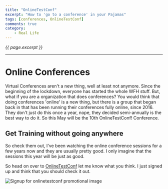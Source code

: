 ```yaml
---
title: "OnlineTestConf"
excerpt: "How to 'go to a conference' in your Pajamas"
tags: [conferences, OnlineTestConf]
comments: true
category:
    - Real Life
---
```

<i>{{ page.excerpt }}</i>
<hr />

# Online Conferences #

Virtual Conferences aren't a new thing, well at least not anymore.  Since the beginning of the lockdown, everyone has started the whole WFH stuff.  But, what if you are a organization that does conferences?  You would think that doing conferences 'online' is a new thing, but there is a group that began back in that has been running their conferences fully online, since 2016.  They don't just do this once a year, nope, they decided semi-annually is the best way to do it.  So this May will be the 10th OnlineTestConf! Conference.   

## Get Training without going anywhere ##

So check them out, I've been watching the online conference sessions for a few years now and they are usually pretty good.  I only imagine that the sessions this year will be just as good.  

So head on over to [OnlineTestConf](https://www.onlinetestconf.com/)  let me know what you think.  I just signed up and think that you should check it out.

![Signup for onlinetestconf promotional image](https://www.onlinetestconf.com/wp-content/uploads/elementor/thumbs/Spring-OTC-2021-social-images_-Linkedin-p4l4g5bjeauevpi6mplnp0by3qoxrcps4o0nx02icw.gif)
